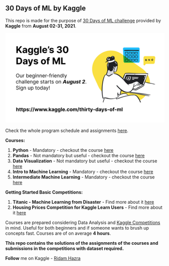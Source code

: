 ## 30 Days of ML by Kaggle

This repo is made for the purpose of [30 Days of ML challenge](https://www.kaggle.com/thirty-days-of-ml) provided by **Kaggle** from **August 02-31, 2021**.

![](Program%20Cover.jpeg)

Check the whole program schedule and assignments [here](https://www.kaggle.com/thirty-days-of-ml-assignments).

**Courses:**

1. **Python** - Mandatory - checkout the course [here](https://www.kaggle.com/learn/python) 
2. **Pandas** - Not mandatory but useful - checkout the course [here](https://www.kaggle.com/learn/pandas)
3. **Data Visualization** - Not mandatory but useful - checkout the course [here](https://www.kaggle.com/learn/data-visualization)
4. **Intro to Machine Learning** - Mandatory - checkout the course [here](https://www.kaggle.com/learn/intro-to-machine-learning) 
5. **Intermediate Machine Learning** - Mandatory - checkout the course [here](https://www.kaggle.com/learn/intermediate-machine-learning)

**Getting Started Basic Competitions:**
1. **Titanic - Machine Learning from Disaster** - Find more about it [here](https://www.kaggle.com/c/titanic)
2. **Housing Prices Competition for Kaggle Learn Users** - Find more about it [here](https://www.kaggle.com/c/home-data-for-ml-course)

Courses are prepared considering Data Analysis and [Kaggle Competitions](https://www.kaggle.com/competitions) in mind. Useful for both beginners and if someone wants to brush up concepts fast. Courses are of on average **4 hours**.

**This repo contains the solutions of the assignments of the courses and submissions in the competitions with dataset required.**

**Follow** me on Kaggle - [Ridam Hazra](https://www.kaggle.com/ridamhazra)
